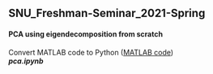 ## SNU_Freshman-Seminar_2021-Spring

#### PCA using eigendecomposition from scratch  
Convert MATLAB code to Python ([MATLAB code](https://github.com/hkleebrain/Dimensionality_reduction))  
***pca.ipynb***  


